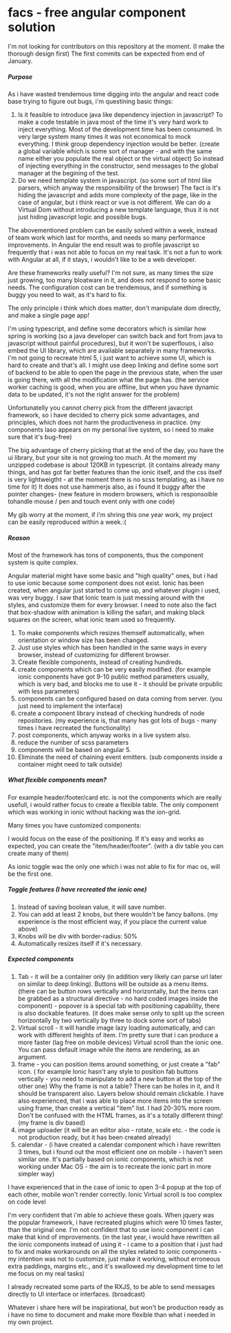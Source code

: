 # facs - free angular component solution

I'm not looking for contributors on this repository at the moment. (I make the thorough design first)
The first commits can be expected from end of January.

##### Purpose
As i have wasted trendemous time digging into the angular and react code base trying to figure out bugs, i'm questining basic things:
1) Is it feasible to introduce java like dependency injection in javascript? To make a code testable in java most of the time it's very hard work to inject everything. Most of the development time has been consumed. In very large system many times it was not economical to mock everything. I think group dependency injection would be better. (create a global variable which is some sort of manager - and with the same name either you populate the real object or the virtual object)
So instead of injecting everything in the constructor, send messages to the global manager at the begining of the test.
2) Do we need template system in javascript. (so some sort of html like parsers, which anyway the responsibility of the browser)
The fact is it's hiding the javascript and adds more complexity of the page, like in the case of angular, but i think react or vue is not different. We can do a Virtual Dom without introducing a new template language, thus it is not just hiding javascript logic and possible bugs.

The abovementioned problem can be easily solved within a week, instead of team work which last for months, and needs so many performance improvements. In Angular the end result was to profile javascript so frequently that i was not able to focus on my real task. It's not a fun  to work with Angular at all, if it stays, i wouldn't like to be a web developer.

Are these frameworks really useful? I'm not sure, as many times the size just growing, too many bloatware in it, and does not respond to some basic needs. The configuration cost can be trendemous, and if something is buggy you need to wait, as it's hard to fix.

The only principle i think which does matter, don't manipulate dom directly, and make a single page app!

I'm using typescript, and define some decorators which is similar how spring is working (so a java developer can switch back and fort from java to javascript without painful procedures), but it won't be superflouos, i also embed the UI library, which are available separately in many frameworks. I'm not going to recreate html 5, i just want to achieve some UI, which is hard to create and that's all. I might use deep linking and define some sort of backend to be able to open the page in the previous state, when the user is going there, with all the modification what the page has. (the service worker caching is good, when you are offline, but when you have dynamic data to be updated, it's not the right answer for the problem)

Unfortunatelly you cannot cherry pick from the different javacript framework, so i have decided to cherry pick some advantages, and principles, which does not harm the productiveness in practice. (my components laso appears on my personal live system, so i need to make sure that it's bug-free)

The big advantage of cherry picking that at the end of the day, you have the ui library, but your site is not growing too much. At the moment my unzipped codebase is about 120KB in typescript. (it contains already many things, and has got far better features than the ionic itself, and the css itself is very lightweigtht - at the moment there is no scss templating, as i have no time for it) It does not use hammerjs also, as i found it buggy after the pointer changes- (new feature in modern browsers, which is responsoible tohandle mouse / pen and touch event only with one code)

My gib worry at the moment, if i'm shring this one year work, my project can be easily reproduced within a week.:(

##### Reason
Most of the framework has tons of components, thus the component system is quite complex.

Angular material might have some basic and "high quality" ones, but i had to use ionic because some component does not exist. Ionic has been created, when angular just started to come up, and whatever plugin i used, was very buggy.
I saw that Ionic team is just messing around with the styles, and customize them for every browser.
I need to note also the fact that box-shadow with animation is killing the safari, and making black squares on the screen,
what ionic team used so frequently.

1) To make components which resizes themself automatically, when orientation or window size has been changed.
2) Just use styles which has been handled in the same ways in every browser, instead of customizing for different browser.
3) Create flexible components, instead of creating hundreds.
4) create components which can be very easily modified. (for example ionic components have got 9-10 public method parameters usually, which is very bad, and blocks me to use it - it should be private orpublic with less parameters)
5) components can be configured based on data coming from server. (you just need to implement the interface)
6) create a component library instead of checking hundreds of node repositories. (my experience is, that many has got lots of bugs - many times i have recreated the functionality)
7) post components, which anyway works in a live system also.
8) reduce the number of scss parameters
9) components will be based on angular 5.
10) Eliminate the need of chaining event emitters. (sub components inside a container might need to talk outside)

##### What flexible components mean?
For example header/footer/card etc. is not the components which are really usefull, i would rather focus to create a flexible table. The only component which was working in ionic without hacking was the ion-grid.

Many times you have customized components:

I would focus on the ease of the positioning. If it's easy and works as expected, you can create the "item/header/footer". (with a div table you can create many of them)

As ionic toggle was the only one which i was not able to fix for mac os, will be the first one.

##### Toggle features (I have recreated the ionic one)
1) Instead of saving boolean value, it will save number.
2) You can add at least 2 knobs, but there wouldn't be fancy ballons.
(my experience is the most efficient way, if you place the current value above)
3) Knobs will be div with border-radius: 50%
4) Automatically resizes itself if it's necessary.

##### Expected components
1) Tab - it will be a container only (in addition very likely can parse url later on similar to deep linking). Buttons will be outside as a menu items. (there can be button rows vertically and horizontally, but the items can be  grabbed as a structural directive - no hard coded images inside the component) - popover is a special tab with positioning capability, there is also dockable features. (it does make sense only to split up the screen horizontally by two vertically by three to dock some sort of tabs)
2) Virtual scroll - it will handle image lazy loading automatically, and can work with different heights of item.
I'm pretty sure that i can produce a more faster (lag free on mobile devices) Virtual scroll than the ionic one.
You can pass default image while the items are rendering, as an argument.
3) frame - you can position items around something, or just create a "fab" icon. ( for example Ionic hasn't any style to position fab buttons vertically - you need to manipulate to add a new button at the top of the other one)
Why the frame is not a table? There can be holes in it, and it should be transparent also. Layers below should remain clickable. I have also experienced, that i was able to place more items into the screen using frame, than create a vertical "item" list. I had 20-30% more room. Don't be confused with the HTML frames, as it's a totally different thing! (my frame is div based)
4) image uploader (it will be an editor also - rotate, scale etc. - the code is not production ready, but it has been created already)
5) calendar - (i have created a calendar component which i have rewritten 3 times, but i found out the most efficient one on mobile - i haven't seen similar one. It's partially based on ionic components, which is not working under Mac OS - the aim is to recreate the ionic part in more simpler way)

I have experienced that in the case of ionic to open 3-4 popup at the top of each other, mobile won't render correctly.
Ionic Virtual scroll is too complex on code level

I'm very confident that i'm able to achieve these goals. When jquery was the popular framework, i have recreated plugins which were 10 times faster, than the original one. I'm not confident that to use ionic component i can make that kind of improvements. (in the last year, i would have rewritten all the ionic components instead of using it - i came to a position that i just had to fix and make workarounds on all the styles related to ionic components - my intention was not to customize, just make it working, without erroneous extra paddings, margins etc., and it's swallowed my development time to let me focus on my real tasks)

I already recreated some parts of the RXJS, to be able to send messages directly to UI interface or interfaces. (broadcast)

Whatever i share here will be inspirational, but won't be production ready as i have no time to document and make more flexible than what i needed in my own project.

